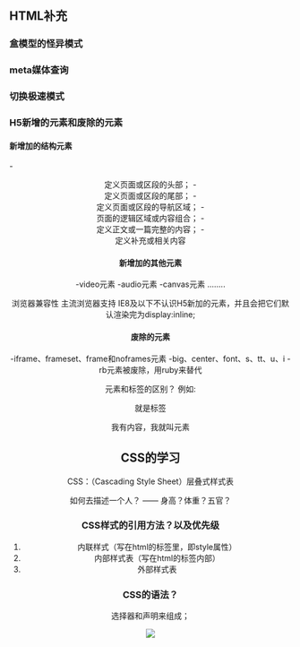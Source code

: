 ## HTML补充

### 盒模型的怪异模式

### meta媒体查询

### 切换极速模式

### H5新增的元素和废除的元素

#### 新增加的结构元素
-<header>定义页面或区段的头部；
-<footer>定义页面或区段的尾部；
-<nav>定义页面或区段的导航区域；
-<section>页面的逻辑区域或内容组合；
-<article>定义正文或一篇完整的内容；
-<aside>定义补充或相关内容

#### 新增加的其他元素
-video元素
-audio元素
-canvas元素
........

浏览器兼容性
主流浏览器支持
IE8及以下不认识H5新加的元素，并且会把它们默认渲染完为display:inline;



#### 废除的元素
-iframe、frameset、frame和noframes元素
-big、center、font、s、tt、u、i
-rb元素被废除，用ruby来替代


元素和标签的区别？
例如:
<p></p> 就是标签
<p>我有内容，我就叫元素</p>

## CSS的学习
CSS：（Cascading Style Sheet）层叠式样式表

如何去描述一个人？ —— 身高？体重？五官？

### CSS样式的引用方法？以及优先级
1. 内联样式（写在html的标签里，即style属性）
2. 内部样式表（写在html的<head>标签内部）
3. 外部样式表

### CSS的语法？
选择器和声明来组成；

<img src="https://github.com/cxx4869/html-css/blob/master/2017.5.17/code/1.png?raw=true"/>

























 

